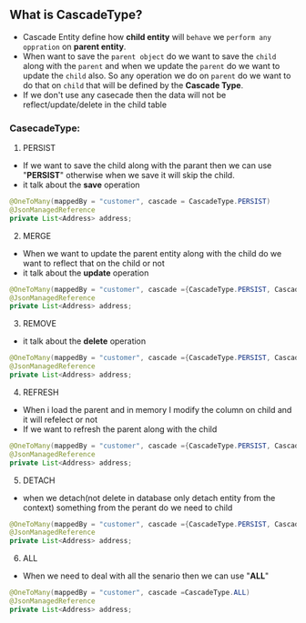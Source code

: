 ## What is CascadeType?
- Cascade Entity define how **child entity** will `behave` we `perform any oppration` on **parent entity**.
- When want to save the `parent object` do we want to save the `child` along with the `parent` and when we update the `parent` do we want to update the `child` also. So any operation we do on `parent` do we want to do that on `child` that will be defined by the **Cascade Type**.
- If we don't use any casecade then the data will not be reflect/update/delete in the child table

### CasecadeType:
1. PERSIST
- If we want to save the child along with the parant then we can use "**PERSIST**" otherwise when we save it will skip the child.
- it talk about the **save** operation
```java
@OneToMany(mappedBy = "customer", cascade = CascadeType.PERSIST)
@JsonManagedReference
private List<Address> address;
```

2. MERGE
- When we want to update the parent entity along with the child do we want to reflect that on the child or not
- it talk about the **update** operation
```java
@OneToMany(mappedBy = "customer", cascade ={CascadeType.PERSIST, CascadeType.MERGE})
@JsonManagedReference
private List<Address> address;
```

3. REMOVE
- it talk about the **delete** operation
```java
@OneToMany(mappedBy = "customer", cascade ={CascadeType.PERSIST, CascadeType.MERGE, CascadeType.REMOVE})
@JsonManagedReference
private List<Address> address;
```

4. REFRESH
- When i load the parent and in memory I modify the column on child and it will refelect or not
- If we want to refresh the parent along with the child
```java
@OneToMany(mappedBy = "customer", cascade ={CascadeType.PERSIST, CascadeType.MERGE, CascadeType.REMOVE, CascadeType.REFRESH})
@JsonManagedReference
private List<Address> address;
```

5. DETACH
- when we detach(not delete in database only detach entity from the context) something from the perant do we need to child
```java
@OneToMany(mappedBy = "customer", cascade ={CascadeType.PERSIST, CascadeType.MERGE, CascadeType.REMOVE, CascadeType.REFRESH, CascadeType.DETACH})
@JsonManagedReference
private List<Address> address;
```

6. ALL
- When we need to deal with all the senario then we can use "**ALL**"
```java
@OneToMany(mappedBy = "customer", cascade =CascadeType.ALL)
@JsonManagedReference
private List<Address> address;
```
